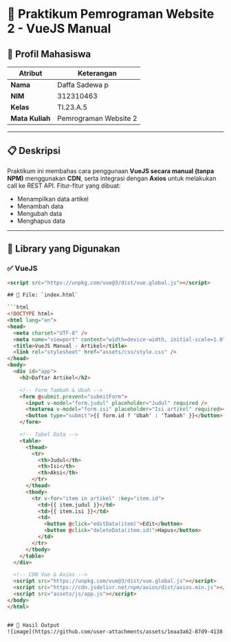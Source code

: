 # 🧪 Praktikum Pemrograman Website 2 - VueJS Manual

## 👤 Profil Mahasiswa

| Atribut        | Keterangan                          |
|----------------|--------------------------------------|
| **Nama**       | Daffa Sadewa p                      |
| **NIM**        | 312310463                          |
| **Kelas**      | TI.23.A.5                           |
| **Mata Kuliah**| Pemrograman Website 2              |

---

## 📋 Deskripsi

Praktikum ini membahas cara penggunaan **VueJS secara manual (tanpa NPM)** menggunakan **CDN**, serta integrasi dengan **Axios** untuk melakukan call ke REST API. Fitur-fitur yang dibuat:
- Menampilkan data artikel
- Menambah data
- Mengubah data
- Menghapus data

---

## 🔧 Library yang Digunakan

### ✅ VueJS
```html
<script src="https://unpkg.com/vue@3/dist/vue.global.js"></script>

## 📄 File: `index.html`

```html
<!DOCTYPE html>
<html lang="en">
<head>
  <meta charset="UTF-8" />
  <meta name="viewport" content="width=device-width, initial-scale=1.0"/>
  <title>VueJS Manual - Artikel</title>
  <link rel="stylesheet" href="assets/css/style.css" />
</head>
<body>
  <div id="app">
    <h2>Daftar Artikel</h2>

    <!-- Form Tambah & Ubah -->
    <form @submit.prevent="submitForm">
      <input v-model="form.judul" placeholder="Judul" required />
      <textarea v-model="form.isi" placeholder="Isi artikel" required></textarea>
      <button type="submit">{{ form.id ? 'Ubah' : 'Tambah' }}</button>
    </form>

    <!-- Tabel Data -->
    <table>
      <thead>
        <tr>
          <th>Judul</th>
          <th>Isi</th>
          <th>Aksi</th>
        </tr>
      </thead>
      <tbody>
        <tr v-for="item in artikel" :key="item.id">
          <td>{{ item.judul }}</td>
          <td>{{ item.isi }}</td>
          <td>
            <button @click="editData(item)">Edit</button>
            <button @click="deleteData(item.id)">Hapus</button>
          </td>
        </tr>
      </tbody>
    </table>
  </div>

  <!-- CDN Vue & Axios -->
  <script src="https://unpkg.com/vue@3/dist/vue.global.js"></script>
  <script src="https://cdn.jsdelivr.net/npm/axios/dist/axios.min.js"></script>
  <script src="assets/js/app.js"></script>
</body>
</html>


## 📸 Hasil Output
![image](https://github.com/user-attachments/assets/1eaa3a62-87d9-4138-8401-2a78b6ea3149)

